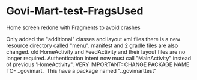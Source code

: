 # Govi-Mart-test-FragsUsed

Home screen redone with Fragments to avoid crashes

Only added the "additional" classes and layout xml files.there is a new resource directory called "menu". manifest and 2 gradle files are also changed. old HomeActivity and FeedActivity and their layout files are no longer required. Authentication intent now must call "MainActivity" instead of previous 'HomeActivity". VERY IMPORTANT: CHANGE PACKAGE NAME TO- ..govimart.  This have a package named "..govimarttest"
